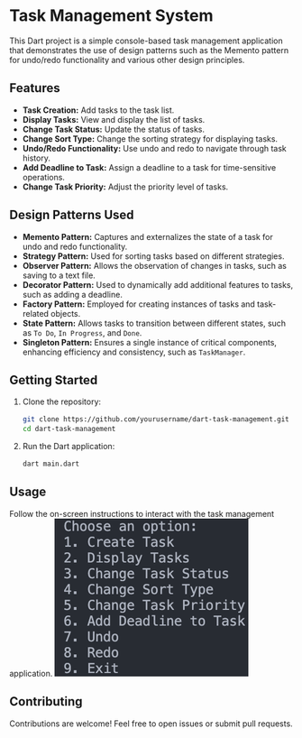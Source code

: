 # Task Management System

This Dart project is a simple console-based task management application that demonstrates the use of design patterns such as the Memento pattern for undo/redo functionality and various other design principles.

## Features

- **Task Creation:** Add tasks to the task list.
- **Display Tasks:** View and display the list of tasks.
- **Change Task Status:** Update the status of tasks.
- **Change Sort Type:** Change the sorting strategy for displaying tasks.
- **Undo/Redo Functionality:** Use undo and redo to navigate through task history.
- **Add Deadline to Task:** Assign a deadline to a task for time-sensitive operations.
- **Change Task Priority:** Adjust the priority level of tasks.

## Design Patterns Used

- **Memento Pattern:** Captures and externalizes the state of a task for undo and redo functionality.
- **Strategy Pattern:** Used for sorting tasks based on different strategies.
- **Observer Pattern:** Allows the observation of changes in tasks, such as saving to a text file.
- **Decorator Pattern:** Used to dynamically add additional features to tasks, such as adding a deadline.
- **Factory Pattern:** Employed for creating instances of tasks and task-related objects.
- **State Pattern:** Allows tasks to transition between different states, such as `To Do`, `In Progress`, and `Done`.
- **Singleton Pattern:** Ensures a single instance of critical components, enhancing efficiency and consistency, such as `TaskManager`.


## Getting Started

1. Clone the repository:

    ```bash
    git clone https://github.com/yourusername/dart-task-management.git
    cd dart-task-management
    ```

2. Run the Dart application:

    ```bash
    dart main.dart
    ```

## Usage

Follow the on-screen instructions to interact with the task management application.
![Instruction](image-2.png)
## Contributing

Contributions are welcome! Feel free to open issues or submit pull requests.

